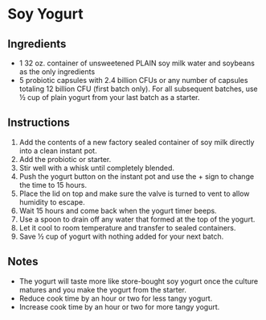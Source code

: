 # Soy Yogurt

## Ingredients

* 1 32 oz. container of unsweetened PLAIN soy milk water and soybeans as the only ingredients
* 5 probiotic capsules with 2.4 billion CFUs or any number of capsules totaling 12 billion CFU (first batch only). For all subsequent batches, use ½ cup of plain yogurt from your last batch as a starter.

## Instructions

1. Add the contents of a new factory sealed container of soy milk directly into a clean instant pot.
1. Add the probiotic or starter.
1. Stir well with a whisk until completely blended.
1. Push the yogurt button on the instant pot and use the + sign to change the time to 15 hours.
1. Place the lid on top and make sure the valve is turned to vent to allow humidity to escape.
1. Wait 15 hours and come back when the yogurt timer beeps.
1. Use a spoon to drain off any water that formed at the top of the yogurt.
1. Let it cool to room temperature and transfer to sealed containers.
1. Save ½ cup of yogurt with nothing added for your next batch.

## Notes

* The yogurt will taste more like store-bought soy yogurt once the culture matures and you make the yogurt from the starter.
* Reduce cook time by an hour or two for less tangy yogurt.
* Increase cook time by an hour or two for more tangy yogurt.
